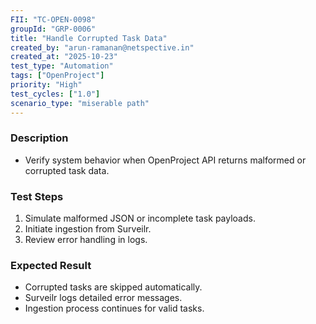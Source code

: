 ```yaml
---
FII: "TC-OPEN-0098"
groupId: "GRP-0006"
title: "Handle Corrupted Task Data"
created_by: "arun-ramanan@netspective.in"
created_at: "2025-10-23"
test_type: "Automation"
tags: ["OpenProject"]
priority: "High"
test_cycles: ["1.0"]
scenario_type: "miserable path"
---
```


### Description
- Verify system behavior when OpenProject API returns malformed or corrupted task data.

### Test Steps
1. Simulate malformed JSON or incomplete task payloads.  
2. Initiate ingestion from Surveilr.  
3. Review error handling in logs.  

### Expected Result
- Corrupted tasks are skipped automatically.  
- Surveilr logs detailed error messages.  
- Ingestion process continues for valid tasks.

